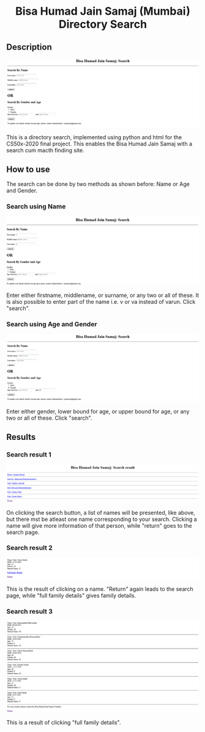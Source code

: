 <h1 align="center">Bisa Humad Jain Samaj (Mumbai) Directory Search</h1>

## Description

<p align="center">
<img src="p1.png">
</p>

This is a directory search, implemented using python and html for the CS50x-2020 final project. This enables the Bisa Humad Jain Samaj with a search cum macth finding site.

## How to use
The search can be done by two methods as shown before: Name or Age and Gender.

### Search using Name
<p align="center">
<img src="p2.png">
</p>
Enter either firstname, middlename, or surname, or any two or all of these. It is also possible to enter part of the name i.e. v or va instead of varun. Click "search".

### Search using Age and Gender
<p align="center">
<img src="p3.png">
</p>
Enter either gender, lower bound for age, or upper bound for age, or any two or all of these. Click "search".

## Results

### Search result 1
<p align="center">
<img src="p4.png">
</p>
On clicking the search button, a list of names will be presented, like above, but there mst be atleast one name corresponding to your search. Clicking a name will give more information of that person, while "return" goes to the search page.

### Search result 2
<p align="center">
<img src="p5.png">
</p>
This is the result of clicking on a name. "Return" again leads to the search page, while "full family details" gives family details.

### Search result 3
<p align="center">
<img src="p6'.png">
</p>
This is a result of clicking "full family details".
